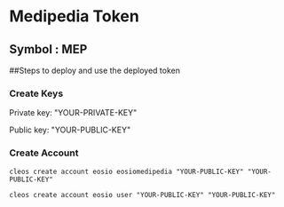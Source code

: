 # Medipedia Token
## Symbol : MEP

##Steps to deploy and use the deployed token

### Create Keys
Private key: "YOUR-PRIVATE-KEY"

Public key:  "YOUR-PUBLIC-KEY"

### Create Account

```
cleos create account eosio eosiomedipedia "YOUR-PUBLIC-KEY" "YOUR-PUBLIC-KEY"
```

```
cleos create account eosio user "YOUR-PUBLIC-KEY" "YOUR-PUBLIC-KEY"
```
